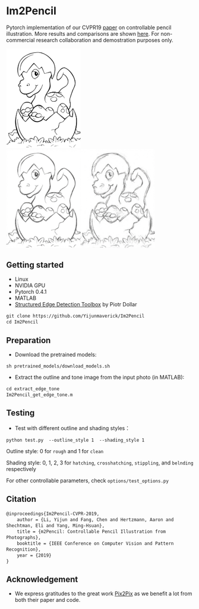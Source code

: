 # Im2Pencil
Pytorch implementation of our CVPR19 [paper](https://arxiv.org/pdf/1903.08682.pdf) on controllable pencil illustration. More results and comparisons are shown [here](https://drive.google.com/file/d/1sl5IBD36bMWAvKH7Uz7An0mcrIOmlopv/view). For non-commercial research collaboration and demostration purposes only.

<p>
    <img src='output/t.jpg' width=200 />
    <img src='output/t_outline.png' width=400 />
</p>


## Getting started

- Linux
- NVIDIA GPU
- Pytorch 0.4.1
- MATLAB
- [Structured Edge Detection Toolbox](https://github.com/pdollar/edges) by Piotr Dollar 

```
git clone https://github.com/Yijunmaverick/Im2Pencil
cd Im2Pencil
```

## Preparation

- Download the pretrained models:

```
sh pretrained_models/download_models.sh
```

 - Extract the outline and tone image from the input photo (in MATLAB):
 
```
cd extract_edge_tone
Im2Pencil_get_edge_tone.m
```

## Testing

  - Test with different outline and shading styles：

```
python test.py  --outline_style 1  --shading_style 1
```

Outline style: 0 for `rough` and 1 for `clean`

Shading style: 0, 1, 2, 3 for `hatching`, `crosshatching`, `stippling`, and `belnding` respectively

For other controllable parameters, check `options/test_options.py`


## Citation

```
@inproceedings{Im2Pencil-CVPR-2019,
    author = {Li, Yijun and Fang, Chen and Hertzmann, Aaron and Shechtman, Eli and Yang, Ming-Hsuan},
    title = {m2Pencil: Controllable Pencil Illustration from Photographs},
    booktitle = {IEEE Conference on Computer Vision and Pattern Recognition},
    year = {2019}
}
```

## Acknowledgement

- We express gratitudes to the great work [Pix2Pix](https://phillipi.github.io/pix2pix/) as we benefit a lot from both their paper and code.
